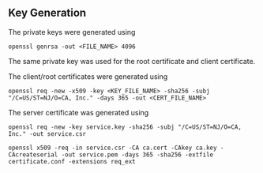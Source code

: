## Key Generation
The private keys were generated using
```
openssl genrsa -out <FILE_NAME> 4096
```
The same private key was used for the root certificate and client certificate.

The client/root certificates were generated using
```
openssl req -new -x509 -key <KEY_FILE_NAME> -sha256 -subj "/C=US/ST=NJ/O=CA, Inc." -days 365 -out <CERT_FILE_NAME>
```

The server certificate was generated using
```
openssl req -new -key service.key -sha256 -subj "/C=US/ST=NJ/O=CA, Inc." -out service.csr
```
```
openssl x509 -req -in service.csr -CA ca.cert -CAkey ca.key -CAcreateserial -out service.pem -days 365 -sha256 -extfile certificate.conf -extensions req_ext
```